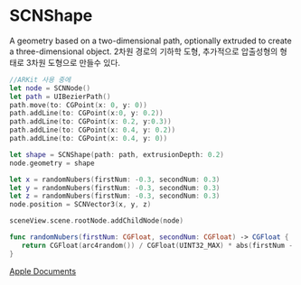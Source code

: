 # SCNShape
A geometry based on a two-dimensional path,
optionally extruded to create a three-dimensional object.
2차원 경로의 기하학 도형, 추가적으로 압출성형의 형태로 3차원 도형으로 만들수 있다.

```Swift
//ARKit 사용 중에
let node = SCNNode()
let path = UIBezierPath()
path.move(to: CGPoint(x: 0, y: 0))
path.addLine(to: CGPoint(x:0, y: 0.2))
path.addLine(to: CGPoint(x: 0.2, y:0.3))
path.addLine(to: CGPoint(x: 0.4, y: 0.2))
path.addLine(to: CGPoint(x: 0.4, y: 0))

let shape = SCNShape(path: path, extrusionDepth: 0.2)
node.geometry = shape

let x = randomNubers(firstNum: -0.3, secondNum: 0.3)
let y = randomNubers(firstNum: -0.3, secondNum: 0.3)
let z = randomNubers(firstNum: -0.3, secondNum: 0.3)
node.position = SCNVector3(x, y, z)

sceneView.scene.rootNode.addChildNode(node)

func randomNubers(firstNum: CGFloat, secondNum: CGFloat) -> CGFloat {
   return CGFloat(arc4random()) / CGFloat(UINT32_MAX) * abs(firstNum - secondNum) + min(firstNum, secondNum)
}
```

[Apple Documents][apple]


[apple]: https://developer.apple.com/documentation/scenekit/scnshape
